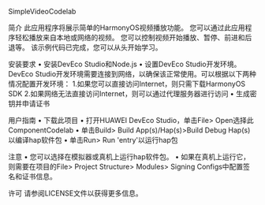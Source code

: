 SimpleVideoCodelab

简介
此应用程序将展示简单的HarmonyOS视频播放功能。
您可以通过此应用程序轻松播放来自本地或网络的视频。
您可以控制视频开始播放、暂停、前进和后退等。
该示例代码已完成，您可以从头开始学习。

安装要求
• 安装DevEco Studio和Node.js
• 设置DevEco Studio开发环境。 DevEco Studio开发环境需要连接到网络，以确保该正常使用。可以根据以下两种情况配置开发环境：
    1.如果您可以直接访问Internet，则只需下载HarmonyOS SDK
    2.如果网络无法直接访问Internet，则可以通过代理服务器进行访问
• 生成密钥并申请证书

用户指南
• 下载此项目
• 打开HUAWEI DevEco Studio，单击File> Open选择此ComponentCodelab
• 单击Build> Build App(s)/Hap(s)>Build Debug Hap(s)以编译hap软件包
• 单击Run> Run 'entry'以运行hap包

注意
• 您可以选择在模拟器或真机上运行hap软件包。 
• 如果在真机上运行它，则需要在项目的File> Project Structure> Modules> Signing Configs中配置签名和证书信息。
 
许可
请参阅LICENSE文件以获得更多信息。